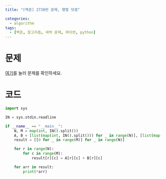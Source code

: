 ```yaml
---
title: "[백준] 2738번 문제, 행렬 덧셈"

categories:
  - algorithm
tags:
  - [백준, 알고리즘, 새싹 문제, 파이썬, python]
---
```


# 문제
[여기](https://www.acmicpc.net/problem/2738)를 눌러 문제를 확인하세요.
# 코드
```python
import sys

IN = sys.stdin.readline

if __name__ == "__main__":
    N, M = map(int, IN().split())
    A, B = [list(map(int, IN().split())) for _ in range(N)], [list(map(int, IN().split())) for _ in range(N)]
    result = [[0 for _ in range(M)] for _ in range(N)]

    for r in range(N):
        for c in range(M):
            result[r][c] = A[r][c] + B[r][c]

    for arr in result:
        print(*arr)
```
